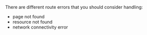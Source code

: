 There are different route errors that you should consider handling:
- page not found
- resource not found
- network connectivity error